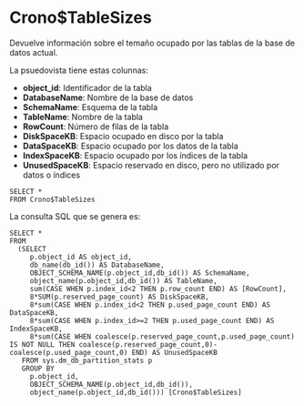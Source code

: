 
# Crono$TableSizes

Devuelve información sobre el temaño ocupado por las tablas de la base de datos actual.

La psuedovista tiene estas colunnas:


- **object_id**: Identificador de la tabla
- **DatabaseName**: Nombre de la base de datos
- **SchemaName**: Esquema de la tabla
- **TableName**: Nombre de la tabla
- **RowCount**: Número de filas de la tabla
- **DiskSpaceKB**: Espacio ocupado en disco por la tabla
- **DataSpaceKB**: Espacio ocupado por los datos de la tabla
- **IndexSpaceKB**: Espacio ocupado por los índices de la tabla
- **UnusedSpaceKB**: Espacio reservado en disco, pero no utilizado por datos o índices


```
SELECT *
FROM Crono$TableSizes
```


La consulta SQL que se genera es:


```
SELECT *
FROM
  (SELECT
     p.object_id AS object_id,
     db_name(db_id()) AS DatabaseName,
     OBJECT_SCHEMA_NAME(p.object_id,db_id()) AS SchemaName,
     object_name(p.object_id,db_id()) AS TableName,
     sum(CASE WHEN p.index_id<2 THEN p.row_count END) AS [RowCount],
     8*SUM(p.reserved_page_count) AS DiskSpaceKB,
     8*sum(CASE WHEN p.index_id<2 THEN p.used_page_count END) AS DataSpaceKB,
     8*sum(CASE WHEN p.index_id>=2 THEN p.used_page_count END) AS IndexSpaceKB,
     8*sum(CASE WHEN coalesce(p.reserved_page_count,p.used_page_count) IS NOT NULL THEN coalesce(p.reserved_page_count,0)-coalesce(p.used_page_count,0) END) AS UnusedSpaceKB
   FROM sys.dm_db_partition_stats p
   GROUP BY
     p.object_id,
     OBJECT_SCHEMA_NAME(p.object_id,db_id()),
     object_name(p.object_id,db_id())) [Crono$TableSizes]
```
